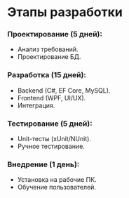 # Этапы разработки
### Проектирование (5 дней):
* Анализ требований.
* Проектирование БД.
### Разработка (15 дней):
* Backend (C#, EF Core, MySQL).
* Frontend (WPF, UI/UX).
* Интеграция.
### Тестирование (5 дней):
* Unit-тесты (xUnit/NUnit).
* Ручное тестирование.
### Внедрение (1 день):
* Установка на рабочие ПК.
* Обучение пользователей.